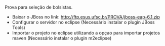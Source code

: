 Prova para seleção de bolsistas.
- Baixar o JBoss no link: <href>http://ftp.esus.ufsc.br/PROVA/jboss-eap-6.1.zip</href>
- Configurar o servidor no eclipse (Necessário instalar o plugin JBoss Tools)
- Importar o projeto no eclipse utilizando a opçao para importar projetos maven (Necessário instalar o plugin m2eclipse)
